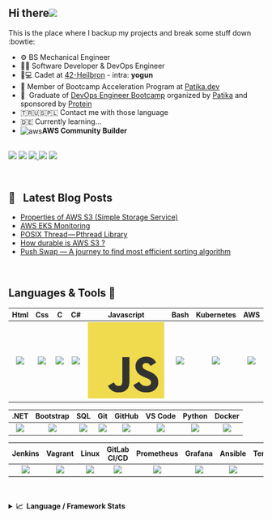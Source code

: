 
## Hi there<img src="https://media.giphy.com/media/hvRJCLFzcasrR4ia7z/giphy.gif" width="5%">


This is the place where I backup my projects and break some stuff down :bowtie:
- ⚙️&nbsp;BS Mechanical Engineer
- 👨‍💻&nbsp;Software Developer & DevOps Engineer
- 🐥💻&nbsp;Cadet at <a target="_blank" href="https://www.42heilbronn.de/en/">42-Heilbron</a> - intra: <b>yogun</b>
- 🚀&nbsp;Member of Bootcamp Acceleration Program at <a target="_blank" href="https://www.patika.dev">Patika.dev</a>
- 🌱 &nbsp;Graduate of [DevOps Engineer Bootcamp](https://www.patika.dev/bootcamp/protein-devops-engineer-bootcamp) organized by [Patika](https://www.patika.dev) and sponsored by [Protein](https://protein.tech)
- 🇹🇷🇺🇸🇵🇱 Contact me with those language 
- 🇩🇪 Currently learning...
- <img align="absmiddle" src="https://emoji.gg/assets/emoji/8708-aws.png" width="64px" height="32px" alt="aws"></a><b>AWS Community Builder</b> </br></br>




<p>

  <a target="_blank" href="https://www.hackerrank.com/ayogun"><img src="https://img.shields.io/badge/-Hackerrank-2EC866?style=for-the-badge&logo=HackerRank&logoColor=white"></a>
  <a target="_blank" href="https://medium.com/@ayogun"><img src="https://img.shields.io/badge/Medium-12100E?style=for-the-badge&logo=medium&logoColor=white"></a>
  <a target="_blank" href="https://www.linkedin.com/in/yigitaliogun/"><img src="https://img.shields.io/badge/LinkedIn-0077B5?style=for-the-badge&logo=linkedin&logoColor=white">   </a>
 <a target="_blank" href="mailto:yigitogun@gmail.com"><img src="https://img.shields.io/badge/Gmail-D14836?style=for-the-badge&logo=gmail&logoColor=white"></a>
   <a target="_blank" href="https://twitter.com/otigiy"><img src="https://img.shields.io/badge/Twitter-1DA1F2?style=for-the-badge&logo=twitter&logoColor=white"></a>
  </p>
</br>

## 📕 &nbsp; **Latest Blog Posts**

<!-- BLOG-POST-LIST:START -->
- [Properties of AWS S3 &lpar;Simple Storage Service&rpar;](https://medium.com/@ayogun/properties-of-aws-s3-simple-storage-service-1e2c98ad1cbf?source=rss-eda7d7339636------2)
- [AWS EKS Monitoring](https://blog.devops.dev/aws-eks-monitoring-d94827a0c57f?source=rss-eda7d7339636------2)
- [POSIX Thread — Pthread Library](https://medium.com/@ayogun/posix-thread-pthread-library-8915d867201f?source=rss-eda7d7339636------2)
- [How durable is AWS S3 ?](https://medium.com/@ayogun/how-much-durable-aws-s3-is-a3b2ce789c29?source=rss-eda7d7339636------2)
- [Push Swap — A journey to find most efficient sorting algorithm](https://medium.com/@ayogun/push-swap-c1f5d2d41e97?source=rss-eda7d7339636------2)
<!-- BLOG-POST-LIST:END -->

</br>



  ## Languages & Tools 💪



|Html|Css|C|C#|Javascript|Bash|Kubernetes| AWS 
|:-:|:-:|:-:|:-:|:-:|:-:|:-:|:-:|
|<img style="width: 200px" src="https://media.giphy.com/media/QssGEmpkyEOhBCb7e1/giphy.gif">|<img style="width: 200px" src="https://media.giphy.com/media/CEHtFH3rJ6xdhBUKIT/giphy.gif">|<img style="width: 200px" src="https://upload.wikimedia.org/wikipedia/commons/thumb/1/18/C_Programming_Language.svg/1200px-C_Programming_Language.svg.png">|<img style="width: 200px" src="https://seeklogo.com/images/C/c-sharp-c-logo-02F17714BA-seeklogo.com.png">|<img style="width: 200px" src="https://raw.githubusercontent.com/voodootikigod/logo.js/master/js.png">|<img style="width: 200px" src="https://upload.wikimedia.org/wikipedia/commons/thumb/4/4b/Bash_Logo_Colored.svg/1200px-Bash_Logo_Colored.svg.png">|<img style="width: 200px" src="https://upload.wikimedia.org/wikipedia/commons/thumb/3/39/Kubernetes_logo_without_workmark.svg/1200px-Kubernetes_logo_without_workmark.svg.png">|<img style="width: 200px" src="https://d1muf25xaso8hp.cloudfront.net/https%3A%2F%2Fs3.amazonaws.com%2Fappforest_uf%2Ff1626431185579x696909144901865600%2F%25231-AWS-File-uploader-Any-size%25281%2529.gif?w=&h=&auto=compress&dpr=1&fit=max">

|.NET|Bootstrap|SQL|Git|GitHub|VS Code|Python|Docker
|:-:|:-:|:-:|:-:|:-:|:-:|:-:|:-:|
|<img style="width: 200px" src="https://upload.wikimedia.org/wikipedia/commons/thumb/e/ee/.NET_Core_Logo.svg/1024px-.NET_Core_Logo.svg.png">|<img style="width: 200px" src="https://media2.giphy.com/media/Sr8xDpMwVKOHUWDVRD/giphy.gif?cid=6c09b9521b8r2almq2m8f5noc396mgddyom161xj91bbsf0l&rid=giphy.gif&ct=s">|<img style="width: 200px" src="https://media1.giphy.com/media/EK5nB6wQKKN86j7GWx/giphy.gif?cid=790b76113fd65a9386daf6b2bd86487884627fdfdf1a597a&rid=giphy.gif&ct=s">|<img style="width: 200px" src="https://media.giphy.com/media/kH1DBkPNyZPOk0BxrM/giphy.gif">|<img style="width: 200px" src="https://media.giphy.com/media/KzJkzjggfGN5Py6nkT/giphy.gif">|<img style="width: 200px" src="https://media.giphy.com/media/IdyAQJVN2kVPNUrojM/giphy.gif">|<img style="width: 200px" src="https://media.giphy.com/media/KAq5w47R9rmTuvWOWa/giphy.gif">|<img style="width: 200px" src="https://i2.wp.com/foxutech.com/wp-content/uploads/2017/03/docker-images-on-local-disk.gif?fit=900%2C600&ssl=1">


|Jenkins|Vagrant|Linux|GitLab CI/CD|Prometheus|Grafana|Ansible|Terraform
|:-:|:-:|:-:|:-:|:-:|:-:|:-:|:-:|
|<img style="width: 200px" src="https://upload.wikimedia.org/wikipedia/commons/thumb/e/e9/Jenkins_logo.svg/1200px-Jenkins_logo.svg.png">|<img style="width: 200px" src="https://seeklogo.com/images/V/vagrant-logo-B214F47636-seeklogo.com.png">|<img style="width: 200px" src="https://upload.wikimedia.org/wikipedia/commons/thumb/3/35/Tux.svg/640px-Tux.svg.png">|<img style="width: 200px" src="https://cdn.icon-icons.com/icons2/2415/PNG/512/gitlab_original_logo_icon_146503.png">|<img style="width: 200px" src="https://upload.wikimedia.org/wikipedia/commons/thumb/3/38/Prometheus_software_logo.svg/1200px-Prometheus_software_logo.svg.png">|<img style="width: 200px" src="https://projects.task.gda.pl/uploads/-/system/project/avatar/321/grafana_logo.png">|<img style="width: 200px" src="https://upload.wikimedia.org/wikipedia/commons/thumb/2/24/Ansible_logo.svg/1664px-Ansible_logo.svg.png">|<img style="width: 200px" src="https://digital.ai/sites/default/files/pictures/styles/maxwidth_300/public/pt_logos/hashicorp-terraform.png?itok=V4FTAS7g">


</details>

  <br/>
  <br/>

<details>
  <summary><b>📈&nbsp;&nbsp;Language&nbsp;/&nbsp;Framework Stats</b></summary>
  <br/>
  <img src="https://cr-skills-chart-widget.azurewebsites.net/api/api?username=byaliego">
  </details>
 


